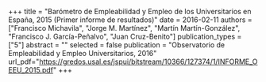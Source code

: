 +++
title = "Barómetro de Empleabilidad y Empleo de los Universitarios en España, 2015 (Primer informe de resultados)"
date = 2016-02-11
authors = ["Francisco Michavila", "Jorge M. Martínez", "Martín Martín-González", "Francisco J. García-Peñalvo", "Juan Cruz-Benito"]
publication_types = ["5"]
abstract = ""
selected = false
publication = "Observatorio de Empleabilidad y Empleo Universitarios, 2016"
url_pdf="https://gredos.usal.es/jspui/bitstream/10366/127374/1/INFORME_OEEU_2015.pdf"
+++
